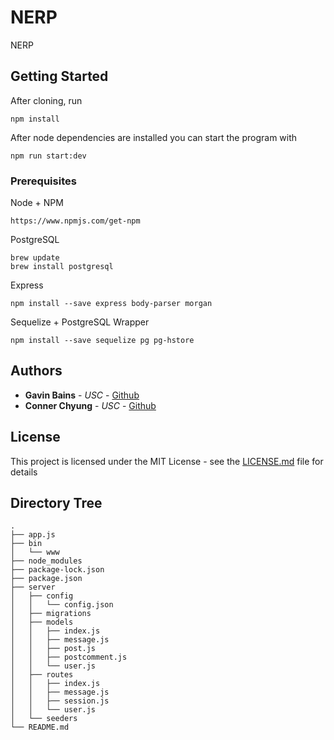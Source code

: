 # NERP

NERP

## Getting Started
After cloning, run
```
npm install
```
After node dependencies are installed you can start the program with
```
npm run start:dev
```

### Prerequisites

Node + NPM
```
https://www.npmjs.com/get-npm
```
PostgreSQL
```
brew update
brew install postgresql
```
Express
```
npm install --save express body-parser morgan
```
Sequelize + PostgreSQL Wrapper
```
npm install --save sequelize pg pg-hstore
```

## Authors

* **Gavin Bains** - *USC* - [Github](https://github.com/gbains8172)
* **Conner Chyung** - *USC* - [Github](https://github.com/cchyung)

## License

This project is licensed under the MIT License - see the [LICENSE.md](LICENSE.md) file for details

## Directory Tree
```
.
├── app.js
├── bin
│   └── www
├── node_modules
├── package-lock.json
├── package.json
├── server
│   ├── config
│   │   └── config.json
│   ├── migrations
│   ├── models
│   │   ├── index.js
│   │   ├── message.js
│   │   ├── post.js
│   │   ├── postcomment.js
│   │   └── user.js
│   ├── routes
│   │   ├── index.js
│   │   ├── message.js
│   │   ├── session.js
│   │   └── user.js
│   └── seeders
└── README.md
```
